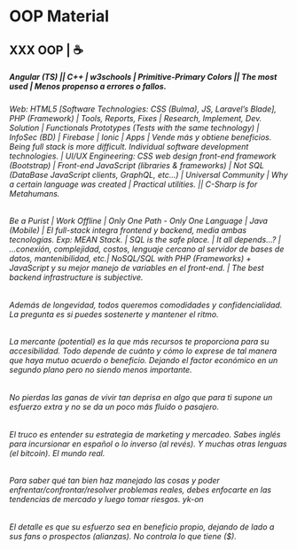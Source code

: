 # OOP Material
## XXX OOP | ☕
##### Angular (TS) || C++ | w3schools | Primitive-Primary Colors || The most used | Menos propenso a errores o fallos.
###### Web: HTML5 [Software Technologies: CSS (Bulma), JS, Laravel’s Blade], PHP (Framework) | Tools, Reports, Fixes | Research, Implement, Dev. Solution | Functionals Prototypes (Tests with the same technology) | InfoSec (BD) | Firebase | Ionic | Apps | Vende más y obtiene beneficios. Being full stack is more difficult. Individual software development technologies. | UI/UX Engineering: CSS web design front-end framework (Bootstrap) | Front-end JavaScript (libraries & frameworks) | Not SQL (DataBase JavaScript clients, GraphQL, etc...) | Universal Community | Why a certain language was created | Practical utilities. || C-Sharp is for Metahumans.
###### Be a Purist | Work Offline | Only One Path - Only One Language | Java (Mobile) | El full-stack integra frontend y backend, media ambas tecnologías. Exp: MEAN Stack. | SQL is the safe place. | It all depends...? | ...conexión, complejidad, costos, lenguaje cercano al servidor de bases de datos, mantenibilidad, etc.| NoSQL/SQL with PHP (Frameworks) + JavaScript y su mejor manejo de variables en el front-end. | The best backend infrastructure is subjective.
###### Además de longevidad, todos queremos comodidades y confidencialidad. La pregunta es si puedes sostenerte y mantener el ritmo.
###### La mercante (potential) es la que más recursos te proporciona para su accesibilidad. Todo depende de cuánto y cómo lo exprese de tal manera que haya mutuo acuerdo o beneficio. Dejando el factor económico en un segundo plano pero no siendo menos importante.
###### No pierdas las ganas de vivir tan deprisa en algo que para ti supone un esfuerzo extra y no se da un poco más fluido o pasajero.
###### El truco es entender su estrategia de marketing y mercadeo. Sabes inglés para incursionar en español o lo inverso (al revés). Y muchas otras lenguas (el bitcoin). El mundo real.
###### Para saber qué tan bien haz manejado las cosas y poder enfrentar/confrontar/resolver problemas reales, debes enfocarte en las tendencias de mercado y luego tomar riesgos. yk-on
###### El detalle es que su esfuerzo sea en beneficio propio, dejando de lado a sus fans o prospectos (alianzas). No controla lo que tiene ($).

